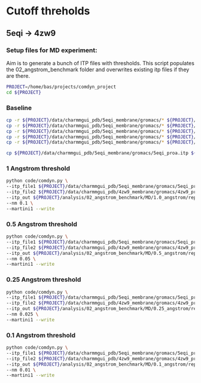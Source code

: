 

# Cutoff threholds

## 5eqi -> 4zw9

### Setup files for MD experiment:


Aim is to generate a bunch of ITP files with thresholds. This script populates the 02_angstrom_benchmark folder and overwrites existing itp files if they are there.

```bash
PROJECT=/home/bas/projects/comdyn_project
cd ${PROJECT}
```


### Baseline
```bash
cp -r ${PROJECT}/data/charmmgui_pdb/5eqi_membrane/gromacs/* ${PROJECT}/analysis/02_angstrom_benchmark/MD/baseline/
cp -r ${PROJECT}/data/charmmgui_pdb/5eqi_membrane/gromacs/* ${PROJECT}/analysis/02_angstrom_benchmark/MD/1.0_angstrom/
cp -r ${PROJECT}/data/charmmgui_pdb/5eqi_membrane/gromacs/* ${PROJECT}/analysis/02_angstrom_benchmark/MD/0.5_angstrom/
cp -r ${PROJECT}/data/charmmgui_pdb/5eqi_membrane/gromacs/* ${PROJECT}/analysis/02_angstrom_benchmark/MD/0.25_angstrom/
cp -r ${PROJECT}/data/charmmgui_pdb/5eqi_membrane/gromacs/* ${PROJECT}/analysis/02_angstrom_benchmark/MD/0.1_angstrom/
```


```bash
cp ${PROJECT}/data/charmmgui_pdb/5eqi_membrane/gromacs/5eqi_proa.itp ${PROJECT}/analysis/02_angstrom_benchmark/MD/baseline/5eqi_proa.itp
```


### 1 Angstrom threshold
```bash
python code/comdyn.py \
--itp_file1 ${PROJECT}/data/charmmgui_pdb/5eqi_membrane/gromacs/5eqi_proa.itp \
--itp_file2 ${PROJECT}/data/charmmgui_pdb/4zw9_membrane/gromacs/4zw9_proa.itp \
--itp_out ${PROJECT}/analysis/02_angstrom_benchmark/MD/1.0_angstrom/rep1/5eqi_proa.itp \
--nm 0.1 \
--martini1 --write
```

### 0.5 Angstrom threshold
```bash
python code/comdyn.py \
--itp_file1 ${PROJECT}/data/charmmgui_pdb/5eqi_membrane/gromacs/5eqi_proa.itp \
--itp_file2 ${PROJECT}/data/charmmgui_pdb/4zw9_membrane/gromacs/4zw9_proa.itp \
--itp_out ${PROJECT}/analysis/02_angstrom_benchmark/MD/0.5_angstrom/rep1/5eqi_proa.itp \
--nm 0.05 \
--martini1 --write
```

### 0.25 Angstrom threshold
```bash
python code/comdyn.py \
--itp_file1 ${PROJECT}/data/charmmgui_pdb/5eqi_membrane/gromacs/5eqi_proa.itp \
--itp_file2 ${PROJECT}/data/charmmgui_pdb/4zw9_membrane/gromacs/4zw9_proa.itp \
--itp_out ${PROJECT}/analysis/02_angstrom_benchmark/MD/0.25_angstrom/rep1/5eqi_proa.itp \
--nm 0.025 \
--martini1 --write
```

### 0.1 Angstrom threshold

```bash
python code/comdyn.py \
--itp_file1 ${PROJECT}/data/charmmgui_pdb/5eqi_membrane/gromacs/5eqi_proa.itp \
--itp_file2 ${PROJECT}/data/charmmgui_pdb/4zw9_membrane/gromacs/4zw9_proa.itp \
--itp_out ${PROJECT}/analysis/02_angstrom_benchmark/MD/0.1_angstrom/rep1/5eqi_proa.itp \
--nm 0.01 \
--martini1 --write
```